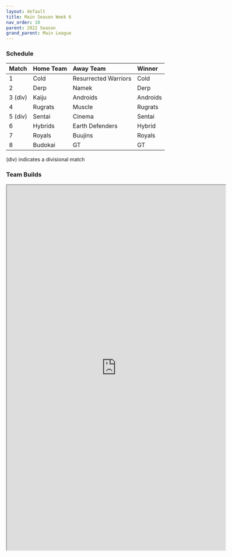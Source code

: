 ```yaml
---
layout: default
title: Main Season Week 6
nav_order: 10
parent: 2022 Season
grand_parent: Main League
---
```

### Schedule

| Match   | Home Team | Away Team            | Winner   |
|:--------|:----------|:---------------------|:---------|
| 1       | Cold      | Resurrected Warriors | Cold     |
| 2       | Derp      | Namek                | Derp     |
| 3 (div) | Kaiju     | Androids             | Androids |
| 4       | Rugrats   | Muscle               | Rugrats  |
| 5 (div) | Sentai    | Cinema               | Sentai   |
| 6       | Hybrids   | Earth Defenders      | Hybrid   |
| 7       | Royals    | Buujins              | Royals   |
| 8       | Budokai   | GT                   | GT       |

(div) indicates a divisional match

### Team Builds

<iframe width=600 height=1000 scrolling="yes" src="https://docs.google.com/document/d/e/2PACX-1vTRg71pYlVwLnL3AS7zX8hb9Z8DPIlkGjFUnMnLLLW-NFRIb72SCo-cbQVU9f10ZytQYwq_xkceKaTR/pub?embedded=true"></iframe>